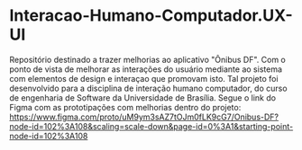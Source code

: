 # Interacao-Humano-Computador.UX-UI
Repositório destinado a trazer melhorias ao aplicativo "Ônibus DF". Com o ponto de vista de melhorar as interações do usuário mediante ao sistema com elementos de design e interaçao que promovam isto. Tal projeto foi desenvolvido para a disciplina de interação humano computador, do curso de engenharia de Software da Universidade de Brasília.
Segue o link do Figma com as prototipações com melhorias dentro do projeto: https://www.figma.com/proto/uM9ym3sAZ7tOJm0fLK9cG7/Onibus-DF?node-id=102%3A108&scaling=scale-down&page-id=0%3A1&starting-point-node-id=102%3A108

